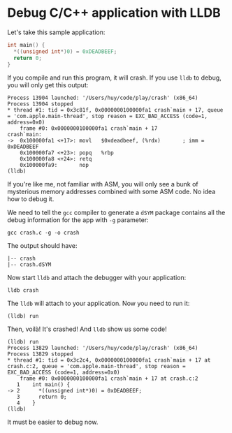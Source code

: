 # Debug C/C++ application with LLDB

Let's take this sample application:

```c
int main() {
  *((unsigned int*)0) = 0xDEADBEEF;
  return 0;
}
```

If you compile and run this program, it will crash. If you use `lldb` to debug, you will only get this output:

```
Process 13904 launched: '/Users/huy/code/play/crash' (x86_64)
Process 13904 stopped
* thread #1: tid = 0x3c81f, 0x0000000100000fa1 crash`main + 17, queue = 'com.apple.main-thread', stop reason = EXC_BAD_ACCESS (code=1, address=0x0)
    frame #0: 0x0000000100000fa1 crash`main + 17
crash`main:
->  0x100000fa1 <+17>: movl   $0xdeadbeef, (%rdx)       ; imm = 0xDEADBEEF
    0x100000fa7 <+23>: popq   %rbp
    0x100000fa8 <+24>: retq
    0x100000fa9:       nop
(lldb)
```

If you're like me, not familiar with ASM, you will only see a bunk of mysterious memory addresses combined with some ASM code. No idea how to debug it.

We need to tell the `gcc` compiler to generate a `dSYM` package contains all the debug information for the app with `-g` parameter:

```
gcc crash.c -g -o crash
```

The output should have:

```
|-- crash
|-- crash.dSYM
```

Now start `lldb` and attach the debugger with your application:

```
lldb crash
```

The `lldb` will attach to your application. Now you need to run it:

```
(lldb) run
```

Then, voilà! It's crashed! And `lldb` show us some code!

```
(lldb) run
Process 13829 launched: '/Users/huy/code/play/crash' (x86_64)
Process 13829 stopped
* thread #1: tid = 0x3c2c4, 0x0000000100000fa1 crash`main + 17 at crash.c:2, queue = 'com.apple.main-thread', stop reason = EXC_BAD_ACCESS (code=1, address=0x0)
    frame #0: 0x0000000100000fa1 crash`main + 17 at crash.c:2
   1   	int main() {
-> 2   	  *((unsigned int*)0) = 0xDEADBEEF;
   3   	  return 0;
   4   	}
(lldb)
```

It must be easier to debug now.
